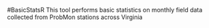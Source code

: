 #BasicStatsR
This tool performs basic statistics on monthly field data collected from ProbMon stations across Virginia
